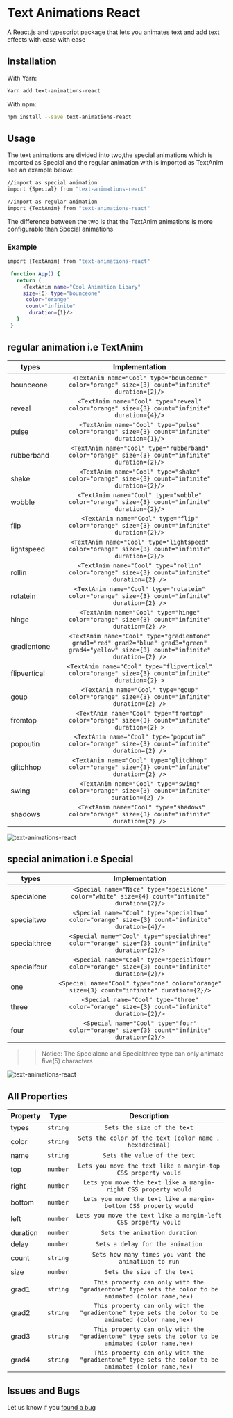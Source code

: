 # Text Animations React

A React.js and typescript package that lets you animates text and add text effects with ease with ease

## Installation
  With Yarn: 
  ```bash
Yarn add text-animations-react
```
With npm:
  ```bash
npm install --save text-animations-react
```
## Usage

The text animations are divided into two,the special animations which is imported as Special and the regular animation with is imported as TextAnim
see an example below:
 ```bash
 //import as special animation
import {Special} from "text-animations-react"

//import as regular animation
import {TextAnim} from "text-animations-react"
```
The difference between the two is that the TextAnim animations is more configurable than Special animations

### Example

```bash
import {TextAnim} from "text-animations-react"

 function App() {
   return (
     <TextAnim name="Cool Animation Libary" 
     size={6} type="bounceone"
      color="orange"
      count="infinite"
       duration={1}/>
   )
 }
```

## regular animation i.e TextAnim

| types  |                                                 Implementation                                   | 
| -------|:------------------------------------------------------------------------------------------------:| 
| bounceone| `<TextAnim name="Cool" type="bounceone" color="orange" size={3} count="infinite" duration={2}/>` |
| reveal   | `<TextAnim name="Cool" type="reveal" color="orange" size={3} count="infinite" duration={4}/>`  |
| pulse   | `<TextAnim name="Cool" type="pulse" color="orange" size={3} count="infinite" duration={1}/>`   |
| rubberband| `<TextAnim name="Cool" type="rubberband" color="orange" size={3} count="infinite" duration={2}/>` |
| shake   | `<TextAnim name="Cool" type="shake" color="orange" size={3} count="infinite" duration={2}/>`   |
| wobble   | `<TextAnim name="Cool" type="wobble" color="orange" size={3} count="infinite" duration={2}/>`  |
| flip   | `<TextAnim name="Cool" type="flip" color="orange" size={3} count="infinite" duration={2}/>`   |
| lightspeed | `<TextAnim name="Cool" type="lightspeed" color="orange" size={3} count="infinite" duration={2}/>` |
| rollin   | `<TextAnim name="Cool" type="rollin" color="orange" size={3} count="infinite" duration={2} />`   |
| rotatein | `<TextAnim name="Cool" type="rotatein" color="orange" size={3} count="infinite" duration={2} />`   |
| hinge   | `<TextAnim name="Cool" type="hinge" color="orange" size={3} count="infinite" duration={2} />`   |
| gradientone | `<TextAnim name="Cool" type="gradientone" grad1="red" grad2="blue" grad3="green" grad4="yellow" size={3} count="infinite" duration={2} />` |
| flipvertical | `<TextAnim name="Cool" type="flipvertical" color="orange" size={3} count="infinite" duration={2} >`|
| goup | `<TextAnim name="Cool" type="goup" color="orange" size={3} count="infinite" duration={2} />`  |
| fromtop   | `<TextAnim name="Cool" type="fromtop" color="orange" size={3} count="infinite" duration={2} >` |
| popoutin   | `<TextAnim name="Cool" type="popoutin" color="orange" size={3} count="infinite" duration={2} />` |
| glitchhop  | `<TextAnim name="Cool" type="glitchhop" color="orange" size={3} count="infinite" duration={2} />` |
| swing | `<TextAnim name="Cool" type="swing" color="orange" size={3} count="infinite" duration={2} /> `  |
| shadows |` <TextAnim name="Cool" type="shadows"  color="orange" size={3} count="infinite" duration={2} />`  |


![text-animations-react](https://j.gifs.com/Z8XolE.gif)


## special animation i.e Special

| types  |                                                 Implementation                                    | 
| -------|:-------------------------------------------------------------------------------------------------:| 
| specialone| `<Special name="Nice" type="specialone" color="white" size={4} count="infinite" duration={2}/>`  |
| specialtwo | `<Special name="Cool" type="specialtwo" color="orange" size={3} count="infinite" duration={4}/>`  |
| specialthree | `<Special name="Cool" type="specialthree" color="orange" size={3} count="infinite" duration={2}/>` |
| specialfour|` <Special name="Cool" type="specialfour" color="orange" size={3} count="infinite" duration={2}/>` |
| one |` <Special name="Cool" type="one" color="orange" size={3} count="infinite" duration={2}/> `  |
| three |` <Special name="Cool" type="three" color="orange" size={3} count="infinite" duration={2}/> ` |
| four | `<Special name="Cool" type="four" color="orange" size={3} count="infinite" duration={2}/>`   |

>>Notice: The Specialone and Specialthree type can only animate five(5) characters 

![text-animations-react](https://j.gifs.com/r27vQk.gif)

## All Properties

| Property | Type       |                          Description                             |
|------- |:------------:| :--------------------------------------------------------------: |
|types   | `string`     | `Sets the size of the text`                                      |
|color   |  `string`    |`Sets the color of the text (color name , hexadecimal)`           |
|name    |   `string`   | `Sets the value of the text`                                     |
|top     |  `number`    |`Lets you move the text like a margin-top CSS property would`     |
|right   |  `number`    |`Lets you move the text like a margin-right CSS property would`   |
|bottom  |  `number`    |`Lets you move the text like a margin-bottom CSS property would`  |
|left    |  `number`    |`Lets you move the text like a margin-left CSS property would`    |
|duration| `number`   |`Sets the animation duration`                                       |
|delay   |   `number`   |`Sets a delay for the animation`                                  |
|count   |   `string`   |`Sets how many times you want the animatiuon to run`              |
|size    |  `number`    |`Sets the size of the text`                                       |
|grad1   |  `string`    |`This property can only with the "gradientone" type sets the color to be animated (color name,hex)` |
|grad2   |  `string`    |`This property can only with the "gradientone" type sets the color to be animated (color name,hex)`
|grad3   |  `string`    |`This property can only with the "gradientone" type sets the color to be animated (color name,hex)`
|grad4   |  `string`    |`This property can only with the "gradientone" type sets the color to be animated (color name,hex)`

## Issues and Bugs

Let us know if you [found a bug ](https://github.com/Emeka-Ugbanu-hub/text-animations-react/issues)

